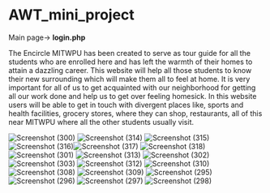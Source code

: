# AWT_mini_project

Main page-> **login.php**

The Encircle MITWPU has been created to serve as tour guide for all the  students who are enrolled here and has left the warmth of their homes to  attain a dazzling career. This website will help all those students to know their new surrounding which will make them all to feel at home. It is very  important for all of us to get acquainted with our neighborhood for getting all  our work done and help us to get over feeling homesick.  In this website users will be able to get in touch with divergent places like,  sports and health facilities, grocery stores, where they can shop, restaurants,  all of this near MITWPU where all the other students usually visit.


![Screenshot (300)](https://user-images.githubusercontent.com/76564398/168821539-371b05ed-429e-4b1c-a50b-b90c165c94e9.png)
![Screenshot (314)](https://user-images.githubusercontent.com/76564398/168823722-c77b7e27-5687-41e5-8cc5-cf07b67ba4a0.png)
![Screenshot (315)](https://user-images.githubusercontent.com/76564398/168823740-bfcd1b63-8a65-40a5-836c-87f0272c2acd.png)
![Screenshot (316)](https://user-images.githubusercontent.com/76564398/168823774-389bd471-e142-4f09-ba21-f46422486a5b.png)![Screenshot (317)](https://user-images.githubusercontent.com/76564398/168824059-dd7575db-82ca-4f83-866d-e8199a38be7f.png)
![Screenshot (318)](https://user-images.githubusercontent.com/76564398/168824074-e83604c0-2c5d-47cf-b48c-9accd8169ed9.png)
![Screenshot (301)](https://user-images.githubusercontent.com/76564398/168821584-782edf91-8c0d-479a-b379-d16696e9810d.png)
![Screenshot (313)](https://user-images.githubusercontent.com/76564398/168822095-55a545c7-b6e2-4af3-b8b4-e1dfdc3014b4.png)
![Screenshot (302)](https://user-images.githubusercontent.com/76564398/168821591-6c60ecd8-e013-400b-86e4-addbf2f5493d.png)
![Screenshot (303)](https://user-images.githubusercontent.com/76564398/168821580-d8dfcee2-fc25-4537-9019-bec879fa52d4.png)
![Screenshot (312)](https://user-images.githubusercontent.com/76564398/168821599-3b32743e-9d3b-41f9-9ee0-e2cce4f06299.png)
![Screenshot (310)](https://user-images.githubusercontent.com/76564398/168821669-a502ea28-47d8-4030-9c8c-fbb35922aa3e.png)
![Screenshot (308)](https://user-images.githubusercontent.com/76564398/168821688-db4bb76b-1431-4ab7-a16a-deb15b826748.png)
![Screenshot (309)](https://user-images.githubusercontent.com/76564398/168821697-44673d46-9089-406d-8e87-269f3aaaebf0.png)
![Screenshot (295)](https://user-images.githubusercontent.com/76564398/168822148-2c701d6a-bb79-4221-ab79-44e1e3d3b1d2.png)
![Screenshot (296)](https://user-images.githubusercontent.com/76564398/168822156-92c9b114-f7a9-4ad6-97fc-2782cf7fcc9b.png)
![Screenshot (297)](https://user-images.githubusercontent.com/76564398/168822166-6a06a1a0-4f95-45ab-8406-9ae15fe7904e.png)
![Screenshot (298)](https://user-images.githubusercontent.com/76564398/168822182-7fc1df52-ba33-4f89-8cef-7cfd376656a4.png)
